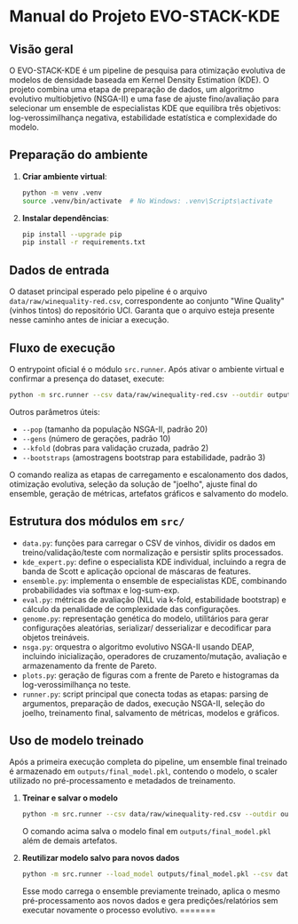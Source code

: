# Manual do Projeto EVO-STACK-KDE

## Visão geral
O EVO-STACK-KDE é um pipeline de pesquisa para otimização evolutiva de modelos de densidade baseada em Kernel Density Estimation (KDE). O projeto combina uma etapa de preparação de dados, um algoritmo evolutivo multiobjetivo (NSGA-II) e uma fase de ajuste fino/avaliação para selecionar um ensemble de especialistas KDE que equilibra três objetivos: log-verossimilhança negativa, estabilidade estatística e complexidade do modelo.

## Preparação do ambiente
1. **Criar ambiente virtual**:
   ```bash
   python -m venv .venv
   source .venv/bin/activate  # No Windows: .venv\Scripts\activate
   ```
2. **Instalar dependências**:
   ```bash
   pip install --upgrade pip
   pip install -r requirements.txt
   ```

## Dados de entrada
O dataset principal esperado pelo pipeline é o arquivo `data/raw/winequality-red.csv`, correspondente ao conjunto "Wine Quality" (vinhos tintos) do repositório UCI. Garanta que o arquivo esteja presente nesse caminho antes de iniciar a execução.

## Fluxo de execução
O entrypoint oficial é o módulo `src.runner`. Após ativar o ambiente virtual e confirmar a presença do dataset, execute:
```bash
python -m src.runner --csv data/raw/winequality-red.csv --outdir outputs --seed 42
```
Outros parâmetros úteis:
- `--pop` (tamanho da população NSGA-II, padrão 20)
- `--gens` (número de gerações, padrão 10)
- `--kfold` (dobras para validação cruzada, padrão 2)
- `--bootstraps` (amostragens bootstrap para estabilidade, padrão 3)

O comando realiza as etapas de carregamento e escalonamento dos dados, otimização evolutiva, seleção da solução de "joelho", ajuste final do ensemble, geração de métricas, artefatos gráficos e salvamento do modelo.

## Estrutura dos módulos em `src/`
- `data.py`: funções para carregar o CSV de vinhos, dividir os dados em treino/validação/teste com normalização e persistir splits processados.
- `kde_expert.py`: define o especialista KDE individual, incluindo a regra de banda de Scott e aplicação opcional de máscaras de features.
- `ensemble.py`: implementa o ensemble de especialistas KDE, combinando probabilidades via softmax e log-sum-exp.
- `eval.py`: métricas de avaliação (NLL via k-fold, estabilidade bootstrap) e cálculo da penalidade de complexidade das configurações.
- `genome.py`: representação genética do modelo, utilitários para gerar configurações aleatórias, serializar/ desserializar e decodificar para objetos treináveis.
- `nsga.py`: orquestra o algoritmo evolutivo NSGA-II usando DEAP, incluindo inicialização, operadores de cruzamento/mutação, avaliação e armazenamento da frente de Pareto.
- `plots.py`: geração de figuras com a frente de Pareto e histogramas da log-verossimilhança no teste.
- `runner.py`: script principal que conecta todas as etapas: parsing de argumentos, preparação de dados, execução NSGA-II, seleção do joelho, treinamento final, salvamento de métricas, modelos e gráficos.

## Uso de modelo treinado
Após a primeira execução completa do pipeline, um ensemble final treinado é armazenado em `outputs/final_model.pkl`, contendo o modelo, o scaler utilizado no pré-processamento e metadados de treinamento.

1. **Treinar e salvar o modelo**
   ```bash
   python -m src.runner --csv data/raw/winequality-red.csv --outdir outputs --seed 42
   ```
   O comando acima salva o modelo final em `outputs/final_model.pkl` além de demais artefatos.

2. **Reutilizar modelo salvo para novos dados**
   ```bash
   python -m src.runner --load_model outputs/final_model.pkl --csv data/raw/novos_dados.csv
   ```
   Esse modo carrega o ensemble previamente treinado, aplica o mesmo pré-processamento aos novos dados e gera predições/relatórios sem executar novamente o processo evolutivo.
=======
